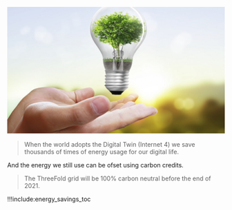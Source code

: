 ![](img/savings_energy_2.png)

> When the world adopts the Digital Twin (Internet 4) we save thousands of times of energy usage for our digital life.

And the energy we still use can be ofset using carbon credits.

> The ThreeFold grid will be 100% carbon neutral before the end of 2021.

!!!include:energy_savings_toc
